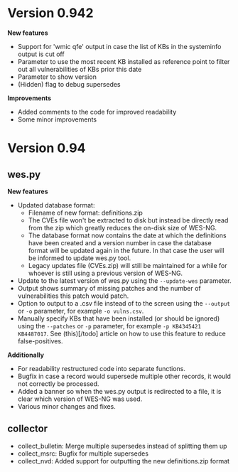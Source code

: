 # Version 0.942
**New features**
- Support for 'wmic qfe' output in case the list of KBs in the systeminfo output is cut off
- Parameter to use the most recent KB installed as reference point to filter out all vulnerabilities of KBs prior this date
- Parameter to show version
- (Hidden) flag to debug supersedes

**Improvements**
- Added comments to the code for improved readability
- Some minor improvements


# Version 0.94
## wes.py
**New features**
- Updated database format:
  - Filename of new format: definitions.zip
  - The CVEs file won't be extracted to disk but instead be directly read from the zip which greatly reduces the on-disk size of WES-NG.
  - The database format now contains the date at which the definitions have been created and a version number in case the database format will be updated again in the future. In that case the user will be informed to update wes.py tool.
  - Legacy updates file (CVEs.zip) will still be maintained for a while for whoever is still using a previous version of WES-NG.
- Update to the latest version of wes.py using the `--update-wes` parameter.
- Output shows summary of missing patches and the number of vulnerabilities this patch would patch.
- Option to output to a .csv file instead of to the screen using the `--output` or `-o` parameter, for example `-o vulns.csv`.
- Manually specify KBs that have been installed (or should be ignored) using the `--patches` or `-p` parameter, for example `-p KB4345421 KB4487017`. See (this)[/todo] article on how to use this feature to reduce false-positives.

**Additionally**
- For readability restructured code into separate functions.
- Bugfix in case a record would supersede multiple other records, it would not correctly be processed.
- Added a banner so when the wes.py output is redirected to a file, it is clear which version of WES-NG was used.
- Various minor changes and fixes.

## collector
- collect_bulletin: Merge multiple supersedes instead of splitting them up
- collect_msrc: Bugfix for multiple supersedes
- collect_nvd: Added support for outputting the new definitions.zip format
